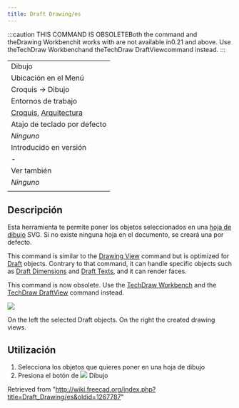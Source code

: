 ```yaml
---
title: Draft Drawing/es
---
```

:::caution
THIS COMMAND IS OBSOLETEBoth the command and theDrawing Workbenchit works with are not available in0.21 and above. Use theTechDraw Workbenchand theTechDraw DraftViewcommand instead.
:::

|  |
| --- |
| Dibujo |
| Ubicación en el Menú |
| Croquis → Dibujo |
| Entornos de trabajo |
| [Croquis](/Draft_Workbench/es "Draft Workbench/es"), [Arquitectura](/Arch_Workbench/es "Arch Workbench/es") |
| Atajo de teclado por defecto |
| *Ninguno* |
| Introducido en versión |
| - |
| Ver también |
| *Ninguno* |
|  |

## Descripción

Esta herramienta te permite poner los objetos seleccionados en una [hoja de dibujo](/Drawing_Workbench/es "Drawing Workbench/es") SVG. Si no existe ninguna hoja en el documento, se creará una por defecto.

This command is similar to the [Drawing View](/Drawing_View "Drawing View") command but is optimized for [Draft](/Draft_Workbench "Draft Workbench") objects. Contrary to that command, it can handle specific objects such as [Draft Dimensions](/Draft_Dimension "Draft Dimension") and [Draft Texts](/Draft_Text "Draft Text"), and it can render faces.

This command is now obsolete. Use the [TechDraw Workbench](/TechDraw_Workbench "TechDraw Workbench") and the [TechDraw DraftView](/TechDraw_DraftView "TechDraw DraftView") command instead.

![](/images/Draft_drawing_example.jpg)

On the left the selected Draft objects. On the right the created drawing views.

## Utilización

1. Selecciona los objetos que quieres poner en una hoja de dibujo
2. Presiona el botón de ![](/images/Draft_Drawing.png) Dibujo

Retrieved from "<http://wiki.freecad.org/index.php?title=Draft_Drawing/es&oldid=1267787>"